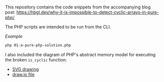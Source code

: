 This repository contains the code snippets from the accompanying blog post: https://hbgl.dev/why-it-is-impossible-to-detect-cyclic-arrays-in-pure-php/

The PHP scripts are intended to be run from the CLI.

_Example_
```bash
php 01-a-pure-php-solution.php
```

I also included the diagram of PHP's abstract memory model for executing the broken `is_cyclic` function:
- [SVG drawing](https://github.com/hbgl/demo-why-it-is-impossible-to-detect-cyclic-arrays-in-pure-php/blob/main/php-cyclic-array-model.svg)
- [draw.io file](https://github.com/hbgl/demo-why-it-is-impossible-to-detect-cyclic-arrays-in-pure-php/blob/main/php-cyclic-array-model.drawio)
